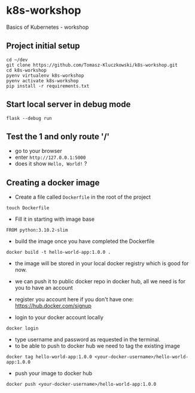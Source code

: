 # k8s-workshop
Basics of Kubernetes - workshop

## Project initial setup

```shell
cd ~/dev
git clone https://github.com/Tomasz-Kluczkowski/k8s-workshop.git
cd k8s-workshop
pyenv virtualenv k8s-workshop
pyenv activate k8s-workshop
pip install -r requirements.txt
```

## Start local server in debug mode

```shell
flask --debug run
```

## Test the 1 and only route '/'
- go to your browser
- enter `http://127.0.0.1:5000`
- does it show `Hello, World!` ?

## Creating a docker image
- Create a file called `Dockerfile` in the root of the project 

```shell
touch Dockerfile
```

- Fill it in starting with image base

```shell
FROM python:3.10.2-slim
```

- build the image once you have completed the Dockerfile

```shell
docker build -t hello-world-app:1.0.0 .
```

- the image will be stored in your local docker registry which is good for now.

- we can push it to public docker repo in docker hub, all we need is for you to have an account
- register you account here if you don't have one: https://hub.docker.com/signup
- login to your docker account locally

```shell
docker login
```

- type username and password as requested in the terminal.
- to be able to push to docker hub we need to tag the existing image

```shell
docker tag hello-world-app:1.0.0 <your-docker-username>/hello-world-app:1.0.0
```

- push your image to docker hub

```shell
docker push <your-docker-username>/hello-world-app:1.0.0
```
